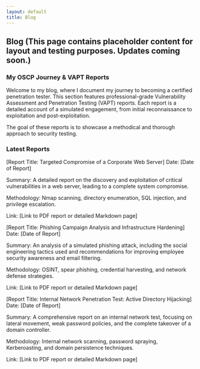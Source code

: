 ```yaml
---
layout: default
title: Blog
---
```


## Blog (This page contains placeholder content for layout and testing purposes. Updates coming soon.)

### My OSCP Journey & VAPT Reports
Welcome to my blog, where I document my journey to becoming a certified penetration tester. This section features professional-grade Vulnerability Assessment and Penetration Testing (VAPT) reports. Each report is a detailed account of a simulated engagement, from initial reconnaissance to exploitation and post-exploitation.

The goal of these reports is to showcase a methodical and thorough approach to security testing.

### Latest Reports
<div class="blog-post-item">
[Report Title: Targeted Compromise of a Corporate Web Server]
Date: [Date of Report]

Summary: A detailed report on the discovery and exploitation of critical vulnerabilities in a web server, leading to a complete system compromise.

Methodology: Nmap scanning, directory enumeration, SQL injection, and privilege escalation.

Link: [Link to PDF report or detailed Markdown page]

</div>

<div class="blog-post-item">
[Report Title: Phishing Campaign Analysis and Infrastructure Hardening]
Date: [Date of Report]

Summary: An analysis of a simulated phishing attack, including the social engineering tactics used and recommendations for improving employee security awareness and email filtering.

Methodology: OSINT, spear phishing, credential harvesting, and network defense strategies.

Link: [Link to PDF report or detailed Markdown page]

</div>

<div class="blog-post-item">
[Report Title: Internal Network Penetration Test: Active Directory Hijacking]
Date: [Date of Report]

Summary: A comprehensive report on an internal network test, focusing on lateral movement, weak password policies, and the complete takeover of a domain controller.

Methodology: Internal network scanning, password spraying, Kerberoasting, and domain persistence techniques.

Link: [Link to PDF report or detailed Markdown page]

</div>
